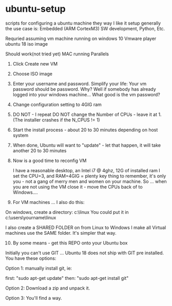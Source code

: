 # ubuntu-setup
scripts for configuring a ubuntu machine they way I like it setup
generally the use case is:  Embedded (ARM CortexM3) SW development, Python, Etc.

Requried 
    assuming vm machine running on windows 10
    Vmware player
    ubuntu 18 iso image
 
 Should work(not tried yet)
    MAC running Parallels
  

1) Click Create new VM

2) Choose ISO image

3) Enter your username and password.
 Simplify your life: Your vm password should be password.
 Why? Well if somebody has already logged into your windows machine... 
 What good is the vm password?

4) Change configuration setting to 4GIG ram

5) DO NOT - I repeat DO NOT change the Number of CPUs - leave it at 1.
(The installer crashes if the N_CPUS != 1)

6) Start the install process - about 20 to 30 minutes depending on host system

7) When done, Ubuntu will want to "update" - let that happen, it will take another 20 to 30 minutes

8) Now is a good time to reconfig VM

   I have a reasonable desktop, an Intel i7 @ 4ghz, 12G of installed ram
   I set the CPU=3, and RAM=4GIG = plenty 
   key thing to remember, it's only you - not a gang of merry men and women on your machine.
   So ... when you are not using the VM close it - move the CPUs back of to Windows....
  
9)  For VM machines ...  I also do this:

   On windows, create a directory:  c:\linux
   You could put it in c:\users\yourname\linux
      
   I  also create a SHARED FOLDER on from Linux to Windows
   I make all Virtual machines use the SAME folder. It's simpler that way.

10) By some means - get this REPO onto your Ubuntu box

   Initially you can't use GIT ... Ubuntu 18 does not ship with GIT pre installed.
   You have these options:
   
   Option 1: manually install git, ie: 
   
   first: "sudo apt-get update"
   then:  "sudo apt-get install git"

   Option 2: Download a zip and unpack it.

   Option 3: You'll find a way.
   
   
  
